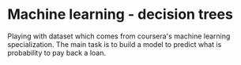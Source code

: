 # Machine learning - decision trees

Playing with dataset which comes from coursera's machine learning specialization. The main task is to build a model to predict what is probability to pay back a loan.